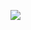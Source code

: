 [![](https://github.com/fiji/weave_jy2java/actions/workflows/build-main.yml/badge.svg)](https://github.com/fiji/weave_jy2java/actions/workflows/build-main.yml)

